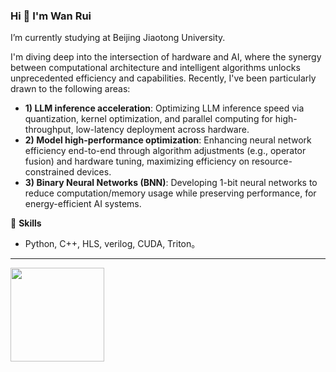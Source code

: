 ### Hi 👋 I'm Wan Rui 
I’m currently studying at Beijing Jiaotong University.

I'm diving deep into the intersection of hardware and AI, where the synergy between computational architecture and intelligent algorithms unlocks unprecedented efficiency and capabilities. Recently, I've been particularly drawn to the following areas:
- **1) LLM inference acceleration**: Optimizing LLM inference speed via quantization, kernel optimization, and parallel computing for high-throughput, low-latency deployment across hardware.  
- **2) Model high-performance optimization**: Enhancing neural network efficiency end-to-end through algorithm adjustments (e.g., operator fusion) and hardware tuning, maximizing efficiency on resource-constrained devices.  
- **3) Binary Neural Networks (BNN)**: Developing 1-bit neural networks to reduce computation/memory usage while preserving performance, for energy-efficient AI systems.

:orange_book: **Skills**  
- Python, C++, HLS, verilog, CUDA, Triton。

---

<a href="https://github.com/Allenpandas/convoychat">
  <img align="left" height="150px" src="https://github-readme-stats.vercel.app/api/top-langs/?username=WanRui37&layout=compact&theme=tokyonight&hide=Jupyter+Notebook" />
</a>
<!-- 

<a href="https://github.com/Allenpandas/github-readme-stats">
  <img align="left" height="150px" src="https://github-readme-stats.vercel.app/api?username=WanRui37&repo=github-readme-stats&hide=contribs&show_icons=true&theme=tokyonight&count_private=true&include_all_commits=true" />
</a>
<a href="https://github.com/Allenpandas/convoychat">
  <img align="left" height="150px" src="https://github-readme-stats.vercel.app/api/top-langs/?username=WanRui37&layout=compact&theme=tokyonight&hide=Jupyter+Notebook" />
</a>

-->
